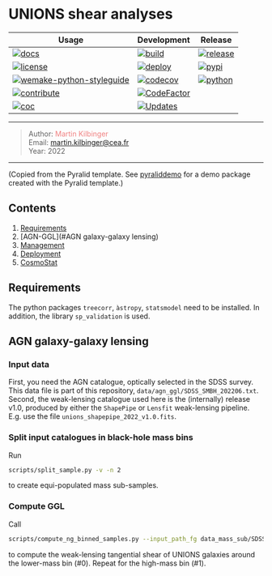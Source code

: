 # UNIONS shear analyses

| Usage | Development | Release |
| ----- | ----------- | ------- |
| [![docs](https://img.shields.io/badge/docs-Sphinx-blue)](https://martinkilbinger.github.io/unions_wl/) | [![build](https://github.com/martinkilbinger/unions_wl/workflows/CI/badge.svg)](https://github.com/martinkilbinger/unions_wl/actions?query=workflow%3ACI) | [![release](https://img.shields.io/github/v/release/martinkilbinger/unions_wl)](https://github.com/martinkilbinger/unions_wl/releases/latest) |
| [![license](https://img.shields.io/github/license/martinkilbinger/unions_wl)](https://github.com/martinkilbinger/unions_wl/blob/master/LICENCE.txt) | [![deploy](https://github.com/martinkilbinger/unions_wl/workflows/CD/badge.svg)](https://github.com/martinkilbinger/unions_wl/actions?query=workflow%3ACD) | [![pypi](https://img.shields.io/pypi/v/unions_wl)](https://pypi.org/project/unions_wl/) |
| [![wemake-python-styleguide](https://img.shields.io/badge/style-wemake-000000.svg)](https://github.com/wemake-services/wemake-python-styleguide) | [![codecov](https://codecov.io/gh/martinkilbinger/unions_wl/branch/master/graph/badge.svg?token=XHJIQXV7AX)](https://codecov.io/gh/martinkilbinger/unions_wl) | [![python](https://img.shields.io/pypi/pyversions/unions_wl)](https://www.python.org/downloads/source/) |
| [![contribute](https://img.shields.io/badge/contribute-read-lightgrey)](https://github.com/martinkilbinger/unions_wl/blob/master/CONTRIBUTING.md) | [![CodeFactor](https://www.codefactor.io/repository/github/martinkilbinger/unions_wl/badge)](https://www.codefactor.io/repository/github/martinkilbinger/unions_wl) | |
| [![coc](https://img.shields.io/badge/conduct-read-lightgrey)](https://github.com/martinkilbinger/unions_wl/blob/master/CODE_OF_CONDUCT.md) | [![Updates](https://pyup.io/repos/github/martinkilbinger/unions_wl/shield.svg)](https://pyup.io/repos/github/martinkilbinger/unions_wl/) | |

---
> Author: <a href="https://sfarrens.github.io/" target="_blank" style="text-decoration:none; color: #F08080">Martin Kilbinger</a>  
> Email: <a href="mailto:martin.kilbinger@cea.fr" style="text-decoration:none; color: #F08080">martin.kilbinger@cea.fr</a>  
> Year: 2022 
---

(Copied from the Pyralid template. See [pyraliddemo](https://github.com/sfarrens/pyraliddemo) for a demo package created with the Pyralid template.)

## Contents

1. [Requirements](#Requirements)
1. [AGN-GGL](#AGN galaxy-galaxy lensing)
1. [Management](#Management)
1. [Deployment](#Deployment)
1. [CosmoStat](#CosmoStat)

## Requirements

The python packages `treecorr`, `àstropy`, `statsmodel` need to be installed.
In addition, the library `sp_validation` is used.

## AGN galaxy-galaxy lensing

### Input data

First, you need the AGN catalogue, optically selected in the SDSS survey. This data file is part of this repository, `data/agn_ggl/SDSS_SMBH_202206.txt`.
Second, the weak-lensing catalogue used here is the (internally) release v1.0, produced by either the `ShapePipe` or `Lensfit` weak-lensing pipeline.
E.g. use the file `unions_shapepipe_2022_v1.0.fits`.

### Split input catalogues in black-hole mass bins

Run
```bash
scripts/split_sample.py -v -n 2
```
to create equi-populated mass sub-samples.

### Compute GGL

Call
```bash
scripts/compute_ng_binned_samples.py --input_path_fg data_mass_sub/SDSS_SMBH_202206_0_n_split_2.fits --input_path_bg unions_shapepipe_2022_v1.0.fits --key_ra_fg ra --key_dec_fg dec -v --out_path data_mass_sub/ggl_agn_0.txt
```
to compute the weak-lensing tangential shear of UNIONS galaxies around the lower-mass bin (#0). Repeat for the high-mass bin (#1).












